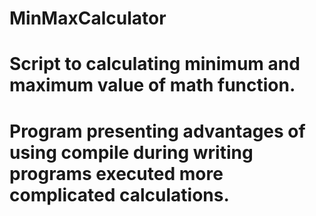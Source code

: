 # MinMaxCalculator
# Script to calculating minimum and maximum value of math function.
# Program presenting advantages of using compile during writing programs executed more complicated calculations.